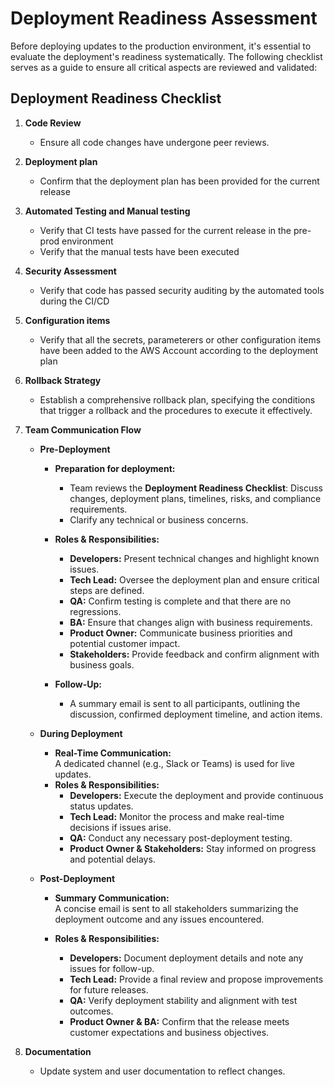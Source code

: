 # Deployment Readiness Assessment

Before deploying updates to the production environment, it's essential to evaluate the deployment's readiness systematically. The following checklist serves as a guide to ensure all critical aspects are reviewed and validated:

## Deployment Readiness Checklist

1. **Code Review**

   - Ensure all code changes have undergone peer reviews.

2. **Deployment plan**

   - Confirm that the deployment plan has been provided for the current release

3. **Automated Testing and Manual testing**

   - Verify that CI tests have passed for the current release in the pre-prod environment
   - Verify that the manual tests have been executed

4. **Security Assessment**

   - Verify that code has passed security auditing by the automated tools during the CI/CD

5. **Configuration items**

   - Verify that all the secrets, parameterers or other configuration items have been added to the AWS Account according to the deployment plan

6. **Rollback Strategy**

   - Establish a comprehensive rollback plan, specifying the conditions that trigger a rollback and the procedures to execute it effectively.

7. **Team Communication Flow**

   - **Pre-Deployment**

     - **Preparation for deployment:**

       - Team reviews the **Deployment Readiness Checklist**: Discuss changes, deployment plans, timelines, risks, and compliance requirements.
       - Clarify any technical or business concerns.

     - **Roles & Responsibilities:**
       - **Developers:** Present technical changes and highlight known issues.
       - **Tech Lead:** Oversee the deployment plan and ensure critical steps are defined.
       - **QA:** Confirm testing is complete and that there are no regressions.
       - **BA:** Ensure that changes align with business requirements.
       - **Product Owner:** Communicate business priorities and potential customer impact.
       - **Stakeholders:** Provide feedback and confirm alignment with business goals.
     - **Follow-Up:**
       - A summary email is sent to all participants, outlining the discussion, confirmed deployment timeline, and action items.

   - **During Deployment**
     - **Real-Time Communication:**  
       A dedicated channel (e.g., Slack or Teams) is used for live updates.
     - **Roles & Responsibilities:**
       - **Developers:** Execute the deployment and provide continuous status updates.
       - **Tech Lead:** Monitor the process and make real-time decisions if issues arise.
       - **QA:** Conduct any necessary post-deployment testing.
       - **Product Owner & Stakeholders:** Stay informed on progress and potential delays.
   - **Post-Deployment**

     - **Summary Communication:**  
       A concise email is sent to all stakeholders summarizing the deployment outcome and any issues encountered.

     - **Roles & Responsibilities:**
       - **Developers:** Document deployment details and note any issues for follow-up.
       - **Tech Lead:** Provide a final review and propose improvements for future releases.
       - **QA:** Verify deployment stability and alignment with test outcomes.
       - **Product Owner & BA:** Confirm that the release meets customer expectations and business objectives.

8. **Documentation**
   - Update system and user documentation to reflect changes.
